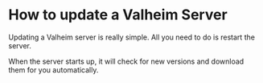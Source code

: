# How to update a Valheim Server

Updating a Valheim server is really simple. All you need to do is restart the server.

When the server starts up, it will check for new versions and download them for you automatically.